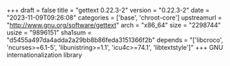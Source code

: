 +++
draft = false
title = "gettext 0.22.3-2"
version = "0.22.3-2"
date = "2023-11-09T09:26:08"
categories = ['base', 'chroot-core']
upstreamurl = "http://www.gnu.org/software/gettext"
arch = "x86_64"
size = "2298744"
usize = "9896151"
sha1sum = "d5455a497da4adda2a29bb8b86feda3151366f2b"
depends = "['libcroco', 'ncurses>=6.1-5', 'libunistring>=1.1', 'icu4c>=74.1', 'libtextstyle']"
+++
GNU internationalization library